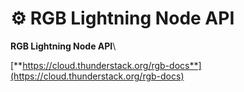 # ⚙️ RGB Lightning Node API

**RGB Lightning Node API**\


[**https://cloud.thunderstack.org/rgb-docs**](https://cloud.thunderstack.org/rgb-docs)
